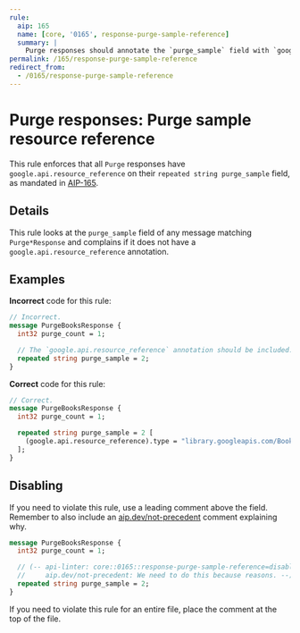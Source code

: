 ```yaml
---
rule:
  aip: 165
  name: [core, '0165', response-purge-sample-reference]
  summary: |
    Purge responses should annotate the `purge_sample` field with `google.api.resource_reference`.
permalink: /165/response-purge-sample-reference
redirect_from:
  - /0165/response-purge-sample-reference
---
```


# Purge responses: Purge sample resource reference

This rule enforces that all `Purge` responses have
`google.api.resource_reference` on their `repeated string purge_sample` field,
as mandated in [AIP-165][].

## Details

This rule looks at the `purge_sample` field of any message matching
`Purge*Response` and complains if it does not have a
`google.api.resource_reference` annotation.

## Examples

**Incorrect** code for this rule:

```proto
// Incorrect.
message PurgeBooksResponse {
  int32 purge_count = 1;

  // The `google.api.resource_reference` annotation should be included.
  repeated string purge_sample = 2;
}
```

**Correct** code for this rule:

```proto
// Correct.
message PurgeBooksResponse {
  int32 purge_count = 1;

  repeated string purge_sample = 2 [
    (google.api.resource_reference).type = "library.googleapis.com/Book"
  ];
}
```

## Disabling

If you need to violate this rule, use a leading comment above the field.
Remember to also include an [aip.dev/not-precedent][] comment explaining why.

```proto
message PurgeBooksResponse {
  int32 purge_count = 1;

  // (-- api-linter: core::0165::response-purge-sample-reference=disabled
  //     aip.dev/not-precedent: We need to do this because reasons. --)
  repeated string purge_sample = 2;
}
```

If you need to violate this rule for an entire file, place the comment at the
top of the file.

[aip-165]: https://aip.dev/165
[aip.dev/not-precedent]: https://aip.dev/not-precedent
